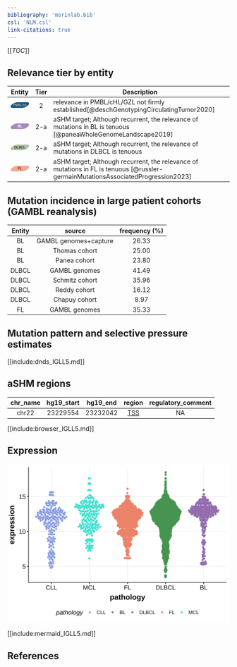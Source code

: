 ```yaml
---
bibliography: 'morinlab.bib'
csl: 'NLM.csl'
link-citations: true
---
```

[[_TOC_]]


## Relevance tier by entity

|Entity|Tier|Description                              |
|:------:|:----:|-----------------------------------------|
|![PMBL](images/icons/PMBL_tier2.png)|2|relevance in PMBL/cHL/GZL not firmly established[@deschGenotypingCirculatingTumor2020]|
|![BL](images/icons/BL_tier2.png)    |2-a | aSHM target; Although recurrent, the relevance of mutations in BL is tenuous    [@paneaWholeGenomeLandscape2019]|
|![DLBCL](images/icons/DLBCL_tier2.png) |2-a | aSHM target; Although recurrent, the relevance of mutations in DLBCL is tenuous |
|![FL](images/icons/FL_tier2.png)    |2-a | aSHM target; Although recurrent, the relevance of mutations in FL is tenuous    [@russler-germainMutationsAssociatedProgression2023]|

## Mutation incidence in large patient cohorts (GAMBL reanalysis)

|Entity|source               |frequency (%)|
|:------:|:---------------------:|:-------------:|
|BL    |GAMBL genomes+capture|26.33        |
|BL    |Thomas cohort        |25.00        |
|BL    |Panea cohort         |23.80        |
|DLBCL |GAMBL genomes        |41.49        |
|DLBCL |Schmitz cohort       |35.96        |
|DLBCL |Reddy cohort         |16.12        |
|DLBCL |Chapuy cohort        | 8.97        |
|FL    |GAMBL genomes        |35.33        |

## Mutation pattern and selective pressure estimates

[[include:dnds_IGLL5.md]]

## aSHM regions

|chr_name|hg19_start|hg19_end|region                                                                                    |regulatory_comment|
|:--------:|:----------:|:--------:|:------------------------------------------------------------------------------------------:|:------------------:|
|chr22   |23229554  |23232042|[TSS](https://genome.ucsc.edu/s/rdmorin/GAMBL%20hg19?position=chr22%3A23229554%2D23232042)|NA                |



[[include:browser_IGLL5.md]]

## Expression
![](images/gene_expression/IGLL5_by_pathology.svg)

[[include:mermaid_IGLL5.md]]

## References
<!-- PMBL: deschGenotypingCirculatingTumor2020 -->
<!-- ORIGIN: deschGenotypingCirculatingTumor2020 -->
<!-- BL: paneaWholeGenomeLandscape2019 -->
<!-- FL: russler-germainMutationsAssociatedProgression2023b -->
<!-- BL: paneaWholeGenomeLandscape2019 -->
